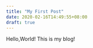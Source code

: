 ```yaml
---
title: "My First Post"
date: 2020-02-16T14:49:55+08:00
draft: true
---
```

Hello,World!
This is my blog!
